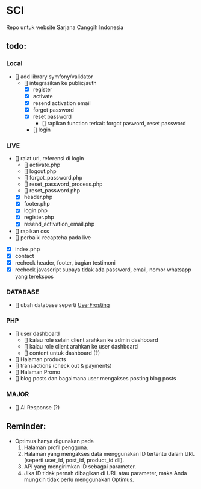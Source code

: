 # SCI

Repo untuk website Sarjana Canggih Indonesia

## todo:

### Local

- [] add library symfony/validator
  - [] integrasikan ke public/auth
    - [x] register
    - [x] activate
    - [x] resend activation email
    - [x] forgot password
    - [x] reset password
      - [] rapikan function terkait forgot pasword, reset password
    - [] login

### LIVE

- [] ralat url, referensi di login
  - [] activate.php
  - [] logout.php
  - [] forgot_password.php
  - [] reset_password_process.php
  - [] reset_password.php
  - [x] header.php
  - [x] footer.php
  - [x] login.php
  - [x] register.php
  - [x] resend_activation_email.php
- [] rapikan css
- [] perbaiki recaptcha pada live
- [x] index.php
- [x] contact
- [x] recheck header, footer, bagian testimoni
- [x] recheck javascript supaya tidak ada password, email, nomor whatsapp yang terekspos

### DATABASE

- [] ubah database seperti [UserFrosting](https://drawsql.app/templates/userfrosting)

### PHP

- [] user dashboard
  - [] kalau role selain client arahkan ke admin dashboard
  - [] kalau role client arahkan ke user dashboard
  - [] content untuk dashboard (?)
- [] Halaman products
- [] transactions (check out & payments)
- [] Halaman Promo
- [] blog posts dan bagaimana user mengakses posting blog posts

### MAJOR

- [] AI Response (?)

## Reminder:

- Optimus hanya digunakan pada
  1. Halaman profil pengguna.
  2. Halaman yang mengakses data menggunakan ID tertentu dalam URL (seperti user_id, post_id, product_id dll).
  3. API yang mengirimkan ID sebagai parameter.
  4. Jika ID tidak pernah dibagikan di URL atau parameter, maka Anda mungkin tidak perlu menggunakan Optimus.
